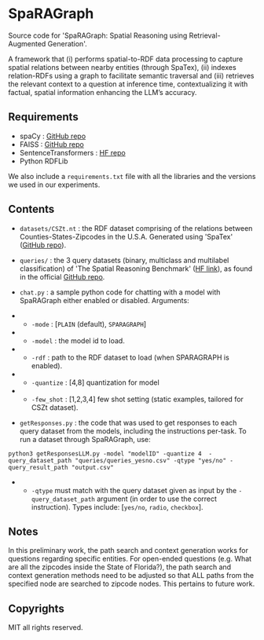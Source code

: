 # SpaRAGraph

Source code for 'SpaRAGraph: Spatial Reasoning using Retrieval-Augmented Generation'.

A framework that (i) performs spatial-to-RDF data processing to capture spatial relations between nearby entities (through SpaTex), (ii) indexes relation-RDFs using a graph to facilitate semantic traversal and (iii) retrieves the relevant context to a question at inference time, contextualizing it with factual, spatial information enhancing the LLM’s accuracy.

## Requirements

- spaCy : [GitHub repo](https://github.com/explosion/spacy-huggingface-hub)
- FAISS : [GitHub repo](https://github.com/facebookresearch/faiss)
- SentenceTransformers : [HF repo](https://huggingface.co/sentence-transformers)
- Python RDFLib

We also include a `requirements.txt` file with all the libraries and the versions we used in our experiments.

## Contents

- `datasets/CSZt.nt` : the RDF dataset comprising of the relations between Counties-States-Zipcodes in the U.S.A. Generated using 'SpaTex' ([GitHub repo](https://github.com/ThanGeo/SpaTex---Spatial-To-Text-data-toolkit)).

- `queries/` : the 3 query datasets (binary, multiclass and multilabel classification) of 'The Spatial Reasoning Benchmark' ([HF link](https://huggingface.co/datasets/Rammen/SpatialReasoning)), as found in the official [GitHub repo](https://github.com/ThanGeo/spatial-inference-benchmark).

- `chat.py` : a sample python code for chatting with a model with SpaRAGraph either enabled or disabled. Arguments:
- - `-mode` : [`PLAIN` (default), `SPARAGRAPH`]
- - `-model` : the model id to load.
- - `-rdf` : path to the RDF dataset to load (when SPARAGRAPH is enabled).
- - `-quantize` : [4,8] quantization for model
- - `-few_shot` : [1,2,3,4] few shot setting (static examples, tailored for CSZt dataset).

- `getResponses.py` : the code that was used to get responses to each query dataset from the models, including the instructions per-task. To run a dataset through SpaRAGraph, use:

```
python3 getResponsesLLM.py -model "modelID" -quantize 4  -query_dataset_path "queries/queries_yesno.csv" -qtype "yes/no" -query_result_path "output.csv"
```

- - `-qtype` must match with the query dataset given as input by the `-query_dataset_path` argument (in order to use the correct instruction). Types include: [`yes/no`, `radio`, `checkbox`].

## Notes 
In this preliminary work, the path search and context generation works for questions regarding specific entities. For open-ended questions (e.g. What are all the zipcodes inside the State of Florida?), the path search and context generation methods need to be adjusted so that ALL paths from the specified node are searched to zipcode nodes. This pertains to future work.

## Copyrights
MIT all rights reserved. 